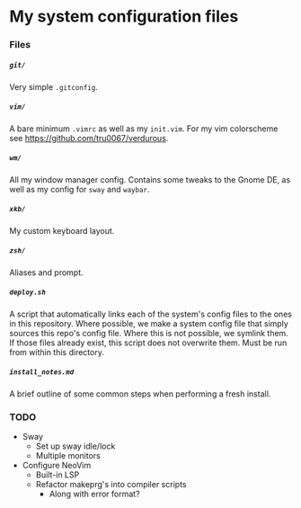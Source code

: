 # My system configuration files

### Files

##### `git/`
Very simple `.gitconfig`.

##### `vim/`
A bare minimum `.vimrc` as well as my `init.vim`. For my vim colorscheme see
<https://github.com/tru0067/verdurous>.

##### `wm/`
All my window manager config. Contains some tweaks to the Gnome DE, as well as
my config for `sway` and `waybar`.

##### `xkb/`
My custom keyboard layout.

##### `zsh/`
Aliases and prompt.

##### `deploy.sh`
A script that automatically links each of the system's config files to the ones
in this repository. Where possible, we make a system config file that simply
sources this repo's config file. Where this is not possible, we symlink them. If
those files already exist, this script does not overwrite them. Must be run from
within this directory.

##### `install_notes.md`
A brief outline of some common steps when performing a fresh install.

### TODO
-   Sway
    -   Set up sway idle/lock
    -   Multiple monitors
-   Configure NeoVim
    -   Built-in LSP
    -   Refactor makeprg's into compiler scripts
        -   Along with error format?
